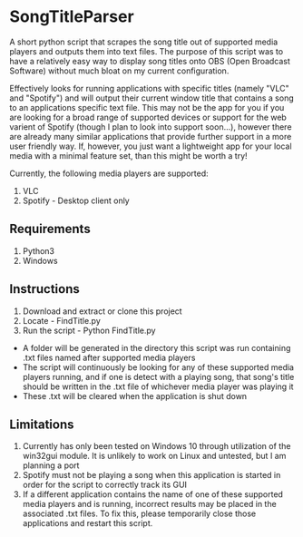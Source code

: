 # SongTitleParser
A short python script that scrapes the song title out of supported media players and outputs them into text files.
The purpose of this script was to have a relatively easy way to display song titles onto OBS (Open Broadcast Software) without much bloat on my current configuration.

Effectively looks for running applications with specific titles (namely "VLC" and "Spotify") and will output their current window title that contains a song to an applications specific text file.
This may not be the app for you if you are looking for a broad range of supported devices or support for the web varient of Spotify (though I plan to look into support soon...), however there are already many similar applications that provide further support in a more user friendly way.
If, however, you just want a lightweight app for your local media with a minimal feature set, than this might be worth a try!

Currently, the following media players are supported:
1. VLC
2. Spotify - Desktop client only

## Requirements
1. Python3
2. Windows

## Instructions
1. Download and extract or clone this project
2. Locate - FindTitle.py
3. Run the script - Python FindTitle.py

* A folder will be generated in the directory this script was run containing .txt files named after supported media players
* The script will continuously be looking for any of these supported media players running, and if one is detect with a playing song, that song's title should be written in the .txt file of whichever media player was playing it
* These .txt will be cleared when the application is shut down

## Limitations
1. Currently has only been tested on Windows 10 through utilization of the win32gui module. It is unlikely to work on Linux and untested, but I am planning a port
2. Spotify must not be playing a song when this application is started in order for the script to correctly track its GUI
3. If a different application contains the name of one of these supported media players and is running, incorrect results may be placed in the associated .txt files. To fix this, please temporarily close those applications and restart this script.
